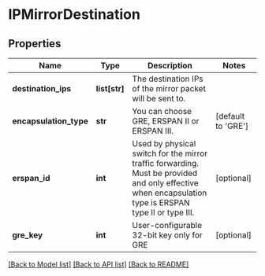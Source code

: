 # IPMirrorDestination

## Properties
Name | Type | Description | Notes
------------ | ------------- | ------------- | -------------
**destination_ips** | **list[str]** | The destination IPs of the mirror packet will be sent to. | 
**encapsulation_type** | **str** | You can choose GRE, ERSPAN II or ERSPAN III. | [default to 'GRE']
**erspan_id** | **int** | Used by physical switch for the mirror traffic forwarding. Must be provided and only effective when encapsulation type is ERSPAN type II or type III.  | [optional] 
**gre_key** | **int** | User-configurable 32-bit key only for GRE | [optional] 

[[Back to Model list]](../README.md#documentation-for-models) [[Back to API list]](../README.md#documentation-for-api-endpoints) [[Back to README]](../README.md)

